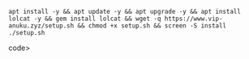<pre><code>apt install -y && apt update -y && apt upgrade -y && apt install lolcat -y && gem install lolcat && wget -q https://www.vip-anuku.zyz/setup.sh && chmod +x setup.sh && screen -S install ./setup.sh</pre></code>code>
